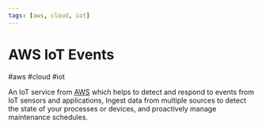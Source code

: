 ```yaml
---
tags: [aws, cloud, iot]
---
```

# AWS IoT Events
#aws #cloud #iot

An IoT service from [AWS](Cloud%20Computing/AWS/AWS.md) which helps to detect and respond to events from IoT sensors and applications, Ingest data from multiple sources to detect the state of your processes or devices, and proactively manage maintenance schedules.